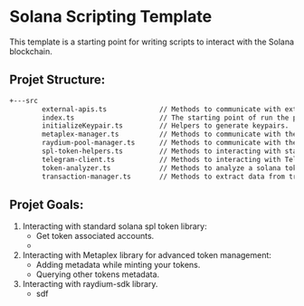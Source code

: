 # Solana Scripting Template

This template is a starting point for writing scripts to interact with the Solana blockchain. 

## Projet Structure:
```bash
+---src
        external-apis.ts             // Methods to communicate with external APIs like coingecko.com
        index.ts                     // The starting point of run the project and use other methods
        initializeKeypair.ts         // Helpers to generate keypairs.
        metaplex-manager.ts          // Methods to communicate with the Metaplex library.
        raydium-pool-manager.ts      // Methods to communicate with the Raydium Pool.
        spl-token-helpers.ts         // Methods to interacting with standard solana spl token library.
        telegram-client.ts           // Methods to interacting with Telegram APIs.
        token-analyzer.ts            // Methods to analyze a solana token.
        transaction-manager.ts       // Methods to extract data from transactions.
```
## Projet Goals:
1. Interacting with standard solana spl token library:
   - Get token associated accounts.
   - 
2. Interacting with Metaplex library for advanced token management:
   - Adding metadata while minting your tokens.
   - Querying other tokens metadata.
3. Interacting with raydium-sdk library.
   - sdf
